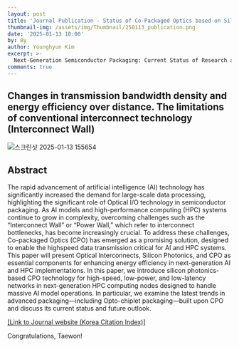 ```yaml
---
layout: post
title: 'Journal Publication - Status of Co-Packaged Optics based on Silicon Photonics'
thumbnail-img: /assets/img/Thumbnail/250113_publication.png
date: '2025-01-13 10:00'
by: By
author: Younghyun Kim
excerpt: >-
  Next-Generation Semiconductor Packaging: Current Status of Research and Development on Co-packaged Optics Based on Silicon Photonics
comments: true
---
```



## Changes in transmission bandwidth density and energy efficiency over distance. The limitations of conventional interconnect technology (Interconnect Wall)
![스크린샷 2025-01-13 155654](https://github.com/user-attachments/assets/10f11535-590f-46e8-ae80-0962ba2ecc08)



## Abstract
The rapid advancement of artificial intelligence (AI) technology has significantly increased the demand for large-scale data processing, highlighting the significant role of Optical I/O technology in semiconductor packaging. As AI models and high-performance computing (HPC) systems continue to grow in complexity, overcoming challenges such as the “Interconnect Wall” or “Power Wall,” which refer to interconnect bottlenecks, has become increasingly crucial.
To address these challenges, Co-packaged Optics (CPO) has emerged as a promising solution, designed to enable the highspeed data transmission critical for AI and HPC systems. This paper will present Optical Interconnects, Silicon Photonics, and CPO as essential components for enhancing energy efficiency in next-generation AI and HPC implementations. In this paper, we introduce silicon photonics-based CPO technology for high-speed, low-power, and low-latency networks in next-generation HPC computing nodes designed to handle massive AI model operations. In particular, we examine the latest trends in advanced packaging—including Opto-chiplet packaging—built upon CPO and discuss its current status and future outlook.



[[Link to Journal website (Korea Citation Index)]](https://www.kci.go.kr/kciportal/ci/sereArticleSearch/ciSereArtiView.kci?sereArticleSearchBean.artiId=ART003158917)



Congratulations, Taewon!